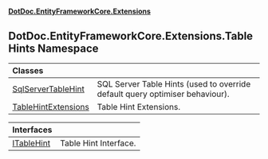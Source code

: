 #### [DotDoc\.EntityFrameworkCore\.Extensions](Home 'Home')

## DotDoc\.EntityFrameworkCore\.Extensions\.TableHints Namespace

| Classes | |
| :--- | :--- |
| [SqlServerTableHint](SqlServerTableHint 'DotDoc\.EntityFrameworkCore\.Extensions\.TableHints\.SqlServerTableHint') | SQL Server Table Hints \(used to override default query optimiser behaviour\)\. |
| [TableHintExtensions](TableHintExtensions 'DotDoc\.EntityFrameworkCore\.Extensions\.TableHints\.TableHintExtensions') | Table Hint Extensions\. |

| Interfaces | |
| :--- | :--- |
| [ITableHint](ITableHint 'DotDoc\.EntityFrameworkCore\.Extensions\.TableHints\.ITableHint') | Table Hint Interface\. |
